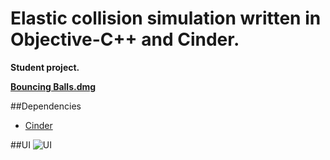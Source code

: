 # Elastic collision simulation written in Objective-C++ and Cinder. 
**Student project.**

**[Bouncing Balls.dmg](http://cl.ly/aEhs)**

##Dependencies
- [Cinder](http://libcinder.org)

##UI
![UI](https://cloud.githubusercontent.com/assets/666055/6658852/8516b1ba-cb87-11e4-8272-15be6ff45f22.png)
